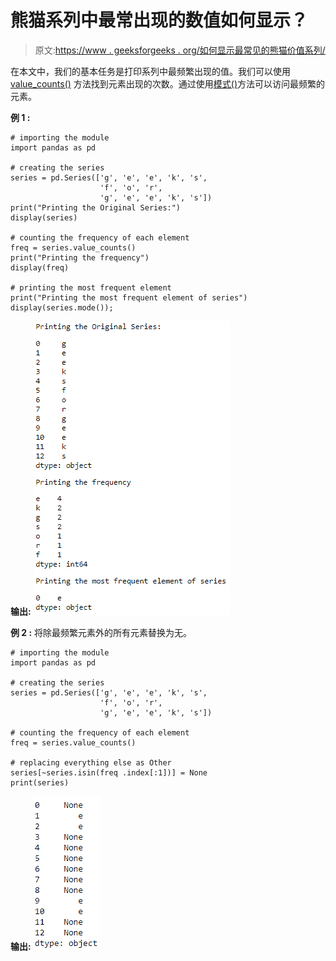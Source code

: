 # 熊猫系列中最常出现的数值如何显示？

> 原文:[https://www . geeksforgeeks . org/如何显示最常见的熊猫价值系列/](https://www.geeksforgeeks.org/how-to-display-most-frequent-value-in-a-pandas-series/)

在本文中，我们的基本任务是打印系列中最频繁出现的值。我们可以使用 [value_counts()](https://www.geeksforgeeks.org/python-pandas-series-value_counts/) 方法找到元素出现的次数。通过使用[模式()](https://www.geeksforgeeks.org/python-pandas-series-mode/)方法可以访问最频繁的元素。

**例 1 :**

```
# importing the module
import pandas as pd

# creating the series
series = pd.Series(['g', 'e', 'e', 'k', 's', 
                    'f', 'o', 'r', 
                    'g', 'e', 'e', 'k', 's'])
print("Printing the Original Series:")
display(series)

# counting the frequency of each element
freq = series.value_counts()
print("Printing the frequency")
display(freq)

# printing the most frequent element
print("Printing the most frequent element of series")
display(series.mode());
```

**输出:**
![](img/548d1ba1f193c7fbdd48c77f1007eb55.png)

**例 2 :** 将除最频繁元素外的所有元素替换为无。

```
# importing the module
import pandas as pd

# creating the series
series = pd.Series(['g', 'e', 'e', 'k', 's', 
                    'f', 'o', 'r', 
                    'g', 'e', 'e', 'k', 's'])

# counting the frequency of each element
freq = series.value_counts()

# replacing everything else as Other
series[~series.isin(freq .index[:1])] = None
print(series)
```

**输出:**
![](img/75a1d17ad4b35353598a11ab0a6528d4.png)